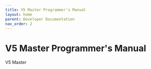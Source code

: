 ```yaml
---
title: V5 Master Programmer's Manual
layout: home
parent: Developer Documentation
nav_order: 2
---
```

# V5 Master Programmer's Manual

V5 Master